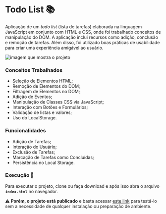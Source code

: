 # Todo List :books:

Aplicação de um *todo list* (lista de tarefas) elaborada na linguagem JavaScript em conjunto com HTML e CSS, onde foi trabalhado conceitos de manipulação do DOM. A aplicação inclui recursos como adição, conclusão e remoção de tarefas. Além disso, foi utilizado boas práticas de usabilidade para criar uma experiência amigável ao usuário.

![imagem que mostra o projeto](https://imgur.com/8X4WhvQ)

### Conceitos Trabalhados

- Seleção de Elementos HTML;
- Remoção de Elementos do DOM;
- Filtragem de Elementos no DOM;
- Adição de Eventos;
- Manipulação de Classes CSS via JavaScript;
- Interação com Botões e Formulários;
- Validação de listas e valores;
- Uso do LocalStorage.

### Funcionalidades

- Adição de Tarefas;
- Interação do Usuário;
- Exclusão de Tarefas;
- Marcação de Tarefas como Concluídas;
- Persistência no Local Storage.

### Execução :rocket:

Para executar o projeto, clone ou faça download e após isso abra o arquivo **`index.html`** no navegador. 

:warning: **Porém, o projeto está publicado**  e basta acessar [este link](https://to-do-list-five-blush.vercel.app/) para testá-lo sem a necessidade de qualquer instalação ou preparação de ambiente.
